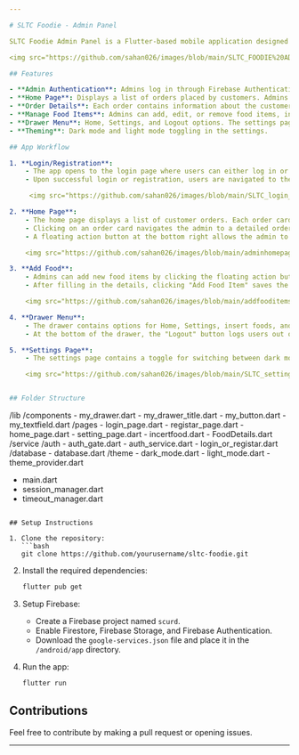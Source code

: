 ```yaml
---

# SLTC Foodie - Admin Panel

SLTC Foodie Admin Panel is a Flutter-based mobile application designed for restaurant administrators to manage food items and orders. The app leverages Firebase for data management, authentication, and cloud storage. Admins can log in, add new food items with details such as images, prices, offers, and descriptions, and manage customer orders by viewing order details like the customer's name, ordered items, and prices.

<img src="https://github.com/sahan026/images/blob/main/SLTC_FOODIE%20ADMIN%20LOGO.png" alt="App Icon" width="150" height="150">

## Features

- **Admin Authentication**: Admins log in through Firebase Authentication to access the app.
- **Home Page**: Displays a list of orders placed by customers. Admins can click on any order to view its details.
- **Order Details**: Each order contains information about the customer, the items ordered, quantity, price, and time of order.
- **Manage Food Items**: Admins can add, edit, or remove food items, including uploading food images and setting prices and offers.
- **Drawer Menu**: Home, Settings, and Logout options. The settings page allows admins to toggle between dark and light mode.
- **Theming**: Dark mode and light mode toggling in the settings.

## App Workflow

1. **Login/Registration**:
    - The app opens to the login page where users can either log in or register.
    - Upon successful login or registration, users are navigated to the home page.

     <img src="https://github.com/sahan026/images/blob/main/SLTC_login_page.jpg" alt="Login Page" width="250" height="500">

2. **Home Page**:
    - The home page displays a list of customer orders. Each order card shows basic details such as the order time and total price.
    - Clicking on an order card navigates the admin to a detailed order view.
    - A floating action button at the bottom right allows the admin to add new food items.

    <img src="https://github.com/sahan026/images/blob/main/adminhomepage.jpg" alt="Home Page" width="250" height="500">

3. **Add Food**:
    - Admins can add new food items by clicking the floating action button. They are prompted to fill in food details such as name, price, offer, and upload a food image.
    - After filling in the details, clicking "Add Food Item" saves the food item to Firestore.

    <img src="https://github.com/sahan026/images/blob/main/addfooditems.jpg" alt="Food Details" width="250" height="500">

4. **Drawer Menu**:
    - The drawer contains options for Home, Settings, insert foods, and Logout.
    - At the bottom of the drawer, the "Logout" button logs users out of the app.

5. **Settings Page**:
    - The settings page contains a toggle for switching between dark mode and light mode.

    <img src="https://github.com/sahan026/images/blob/main/SLTC_setting_page.jpg" alt="Settings Page" width="250" height="500">


## Folder Structure

```
/lib
  /components
    - my_drawer.dart
    - my_drawer_title.dart
    - my_button.dart
    - my_textfield.dart
  /pages
    - login_page.dart
    - registar_page.dart
    - home_page.dart
    - setting_page.dart
    - incertfood.dart
    - FoodDetails.dart
  /service
    /auth
      - auth_gate.dart
      - auth_service.dart
      - login_or_registar.dart
    /database
      - database.dart
  /theme
    - dark_mode.dart
    - light_mode.dart
    - theme_provider.dart

- main.dart
- session_manager.dart
- timeout_manager.dart
```

## Setup Instructions

1. Clone the repository:
   ```bash
   git clone https://github.com/yourusername/sltc-foodie.git
   ```

2. Install the required dependencies:
   ```bash
   flutter pub get
   ```

3. Setup Firebase:
   - Create a Firebase project named `scurd`.
   - Enable Firestore, Firebase Storage, and Firebase Authentication.
   - Download the `google-services.json` file and place it in the `/android/app` directory.

4. Run the app:
   ```bash
   flutter run
   ```

## Contributions
Feel free to contribute by making a pull request or opening issues.

---
```

